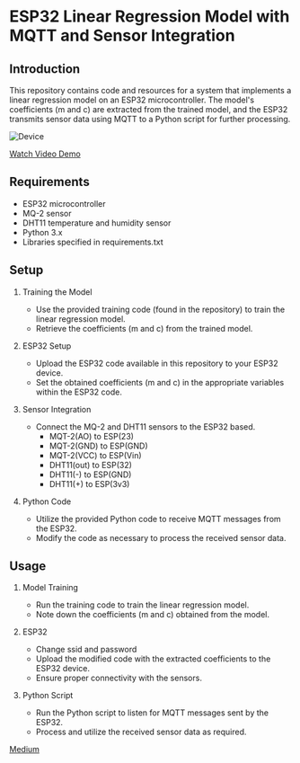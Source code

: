 # ESP32 Linear Regression Model with MQTT and Sensor Integration

## Introduction
This repository contains code and resources for a system that implements a linear regression model on an ESP32 microcontroller. The model's coefficients (m and c) are extracted from the trained model, and the ESP32 transmits sensor data using MQTT to a Python script for further processing.

![Device](https://github.com/shukur-alom/linear-regression-on-esp-esp32/blob/main/Media/IMG20231213010446.jpg)

[Watch Video Demo](https://github.com/shukur-alom/linear-regression-on-esp-esp32/blob/main/Media/video.mp4)

## Requirements
* ESP32 microcontroller
* MQ-2 sensor
* DHT11 temperature and humidity sensor
* Python 3.x
* Libraries specified in requirements.txt

## Setup
1. Training the Model

    * Use the provided training code (found in the repository) to train the linear regression model.
    * Retrieve the coefficients (m and c) from the trained model.
2. ESP32 Setup

    * Upload the ESP32 code available in this repository to your ESP32 device.
    * Set the obtained coefficients (m and c) in the appropriate variables within the ESP32 code.
3. Sensor Integration

    * Connect the MQ-2 and DHT11 sensors to the ESP32 based.
        * MQT-2(AO) to ESP(23)
        * MQT-2(GND) to ESP(GND)
        * MQT-2(VCC) to ESP(Vin)
        * DHT11(out) to ESP(32)
        * DHT11(-) to ESP(GND)
        * DHT11(+) to ESP(3v3)

4. Python Code

    * Utilize the provided Python code to receive MQTT messages from the ESP32.
    * Modify the code as necessary to process the received sensor data.

## Usage
1. Model Training

    * Run the training code to train the linear regression model.
    * Note down the coefficients (m and c) obtained from the model.

2. ESP32
    * Change ssid and password
    * Upload the modified code with the extracted coefficients to the ESP32 device.
    * Ensure proper connectivity with the sensors.
3. Python Script

    * Run the Python script to listen for MQTT messages sent by the ESP32.
    * Process and utilize the received sensor data as required.



[Medium](https://medium.com/@shukuralom1234/run-linear-regression-model-on-esp32-08b0b51ea207)